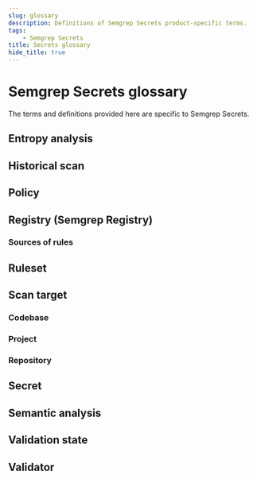 ```yaml
---
slug: glossary
description: Definitions of Semgrep Secrets product-specific terms.
tags:
    - Semgrep Secrets
title: Secrets glossary
hide_title: true
---
```


# Semgrep Secrets glossary

The terms and definitions provided here are specific to Semgrep Secrets.

## Entropy analysis

## Historical scan

## Policy

## Registry (Semgrep Registry)

### Sources of rules

## Ruleset

## Scan target

### Codebase

### Project

### Repository

## Secret

## Semantic analysis

## Validation state

## Validator
